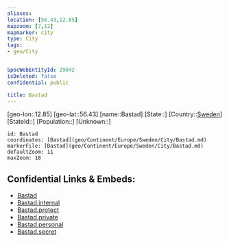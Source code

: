 ```yaml
---
aliases: 
location: [56.43,12.85]
mapzoom: [7,12] 
mapmarker: city 
type: City
tags:
- geo/City


SpocWebEntityId: 29042
isDeleted: false
confidential: public

title: Bastad
---
```

[geo-lon::12.85]
[geo-lat::56.43]
[name::Bastad]
[State::]
[Country::[Sweden](geo/Continent/Europe/Sweden.md)]
[StateId::]
[Population::]
[Unknown::]


```leaflet
id: Bastad
coordinates: [Bastad](geo/Continent/Europe/Sweden/City/Bastad.md)
markerFile: [Bastad](geo/Continent/Europe/Sweden/City/Bastad.md)
defaultZoom: 11 
maxZoom: 18
```


## Confidential Links & Embeds: 
- [Bastad](../../../../../../_public/geo/Continent/Europe/Sweden/City/Bastad.md) 
- [Bastad.internal](../../../../../../_internal/geo/Continent/Europe/Sweden/City/Bastad.internal.md) 
- [Bastad.protect](../../../../../../_protect/geo/Continent/Europe/Sweden/City/Bastad.protect.md) 
- [Bastad.private](../../../../../../_private/geo/Continent/Europe/Sweden/City/Bastad.private.md) 
- [Bastad.personal](../../../../../../_personal/geo/Continent/Europe/Sweden/City/Bastad.personal.md) 
- [Bastad.secret](../../../../../../_secret/geo/Continent/Europe/Sweden/City/Bastad.secret.md) 
